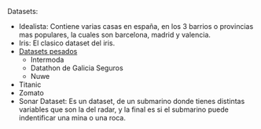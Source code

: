 Datasets:

- Idealista: Contiene varias casas en españa, en los 3 barrios o provincias mas populares, la cuales son barcelona, madrid y valencia.
- Iris: El clasico dataset del iris.
- [Datasets pesados](https://1024terabox.com/s/1FczHqFTXIzhFg7sPw_hDiw)
    - Intermoda
    - Datathon de Galicia Seguros
    - Nuwe
- Titanic
- Zomato
- Sonar Dataset: Es un dataset, de un submarino donde tienes distintas variables que son la del radar, y la final es si el submarino puede indentificar una mina o una roca.
